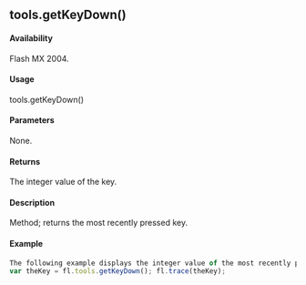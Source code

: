 ## tools.getKeyDown()

#### Availability

Flash MX 2004.

#### Usage

tools.getKeyDown()

#### Parameters

None.

#### Returns

The integer value of the key.

#### Description

Method; returns the most recently pressed key.

#### Example

```javascript
The following example displays the integer value of the most recently pressed key:
var theKey = fl.tools.getKeyDown(); fl.trace(theKey);

```